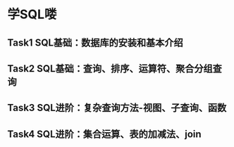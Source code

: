 # 学SQL喽
## Task1 SQL基础：数据库的安装和基本介绍
## Task2 SQL基础：查询、排序、运算符、聚合分组查询
## Task3 SQL进阶：复杂查询方法-视图、子查询、函数
## Task4 SQL进阶：集合运算、表的加减法、join
